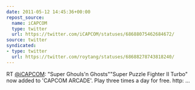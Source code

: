 ```yaml
---
date: 2011-05-12 14:45:36+00:00
repost_source:
  name: iCAPCOM
  type: twitter
  url: https://twitter.com/iCAPCOM/statuses/68688075462684672/
source: twitter
syndicated:
- type: twitter
  url: https://twitter.com/roytang/statuses/68688278743818240/
---
```


RT [@iCAPCOM](https://twitter.com/iCAPCOM/): "Super Ghouls'n Ghosts""Super Puzzle Fighter II Turbo" now added to 'CAPCOM ARCADE'. Play three times a day for free. http: ...